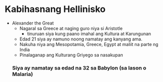 # Kabihasnang Hellinisko
+ Alexander the Great
    + Nagaral sa Greece at naging guro niya si Aristotle
        + tinuruan siya kung paano imahal ang Kultura at Karungunan
    + Edad 21 siya ay namuno noong namatay ang kanyang ama.
    + Nakuha niya ang Mesopotamia, Greece, Egypt at maliit na parte ng India
    + Pinalaganap ang Kulturang Griyego sa nasakupan
    ### Siya ay namatay sa edad na 32 sa Babylon (sa lason o Malaria)
